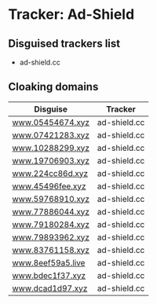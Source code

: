 # Tracker: Ad-Shield

## Disguised trackers list

* ad-shield.cc

## Cloaking domains

| Disguise | Tracker |
| ---- | ---- |
| www.05454674.xyz | ad-shield.cc |
| www.07421283.xyz | ad-shield.cc |
| www.10288299.xyz | ad-shield.cc |
| www.19706903.xyz | ad-shield.cc |
| www.224cc86d.xyz | ad-shield.cc |
| www.45496fee.xyz | ad-shield.cc |
| www.59768910.xyz | ad-shield.cc |
| www.77886044.xyz | ad-shield.cc |
| www.79180284.xyz | ad-shield.cc |
| www.79893962.xyz | ad-shield.cc |
| www.83761158.xyz | ad-shield.cc |
| www.8eef59a5.live | ad-shield.cc |
| www.bdec1f37.xyz | ad-shield.cc |
| www.dcad1d97.xyz | ad-shield.cc |